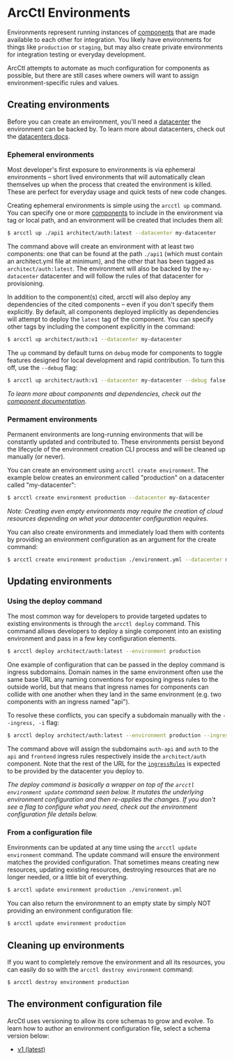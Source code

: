 # ArcCtl Environments

Environments represent running instances of [components](../components/) that
are made available to each other for integration. You likely have environments for
things like `production` or `staging`, but may also create private environments for
integration testing or everyday development.

ArcCtl attempts to automate as much configuration for components as possible, but
there are still cases where owners will want to assign environment-specific rules
and values.

## Creating environments

Before you can create an environment, you'll need a [datacenter](../datacenters/) the
environment can be backed by. To learn more about datacenters, check out the [datacenters docs](../datacenters/).

### Ephemeral environments

Most developer's first exposure to environments is via ephemeral environments –
short lived environments that will automatically clean themselves up when the process
that created the environment is killed. These are perfect for everyday usage and quick
tests of new code changes.

Creating ephemeral environments is simple using the `arcctl up` command. You can specify
one or more [components](../components/) to include in the environment via tag or local path,
and an environment will be created that includes them all:

```sh
$ arcctl up ./api1 architect/auth:latest --datacenter my-datacenter
```

The command above will create an environment with at least two components: one that can be found
at the path `./api1` (which must contain an architect.yml file at minimum), and the other that has
been tagged as `architect/auth:latest`. The environment will also be backed by the `my-datacenter`
datacenter and will follow the rules of that datacenter for provisioning.

In addition to the component(s) cited, arcctl will also deploy any dependencies of the cited components –
even if you don't specify them explicitly. By default, all components deployed implicitly as dependencies
will attempt to deploy the `latest` tag of the component. You can specify other tags by including the
component explicitly in the command:

```sh
$ arcctl up architect/auth:v1 --datacenter my-datacenter
```

The `up` command by default turns on `debug` mode for components to toggle features designed for local
development and rapid contribution. To turn this off, use the `--debug` flag:

```sh
$ arcctl up architect/auth:v1 --datacenter my-datacenter --debug false
```

_To learn more about components and dependencies, check out the [component documentation](../components/)._

### Permament environments

Permanent environments are long-running environments that will be constantly updated and contributed to.
These environments persist beyond the lifecycle of the environment creation CLI process and will be cleaned
up manually (or never).

You can create an environment using `arcctl create environment`. The example below creates an environment
called "production" on a datacenter called "my-datacenter":

```sh
$ arcctl create environment production --datacenter my-datacenter
```

_Note: Creating even empty environments may require the creation of cloud resources
depending on what your datacenter configuration requires._

You can also create environments and immediately load them with contents by providing
an environment configuration as an argument for the create command:

```sh
$ arcctl create environment production ./environment.yml --datacenter my-datacenter
```

## Updating environments

### Using the deploy command

The most common way for developers to provide targeted updates to existing environments is through
the `arcctl deploy` command. This command allows developers to deploy a single component into an
existing environment and pass in a few key configuration elements.

```sh
$ arcctl deploy architect/auth:latest --environment production
```

One example of configuration that can be passed in the deploy command is ingress subdomains. Domain
names in the same environment often use the same base URL any naming conventions for exposing
ingress rules to the outside world, but that means that ingress names for components can
collide with one another when they land in the same environment (e.g. two components with an ingress
named "api").

To resolve these conflicts, you can specify a subdomain manually with the `--ingress, -i` flag:

```sh
$ arcctl deploy architect/auth:latest --environment production --ingress api:auth-api frontend:auth
```

The command above will assign the subdomains `auth-api` and `auth` to the `api` and `frontend` ingress
rules respectively inside the `architect/auth` component. Note that the rest of the URL for the [`ingressRules`](../%40resources/ingressRule/)
is expected to be provided by the datacenter you deploy to.

_The deploy command is basically a wrapper on top of the `arcctl environment update` command seen below.
It mutates the underlying environment configuration and then re-applies the changes. If you don't see
a flag to configure what you need, check out the environment configuration file details below._

### From a configuration file

Environments can be updated at any time using the `arcctl update environment` command. The update
command will ensure the environment matches the provided configuration. That sometimes means creating
new resources, updating existing resources, destroying resources that are no longer needed, or a little
bit of everything.

```sh
$ arcctl update environment production ./environment.yml
```

You can also return the environmnent to an empty state by simply NOT providing an environment configuration
file:

```sh
$ arcctl update environment production
```

## Cleaning up environments

If you want to completely remove the environment and all its resources, you can easily do so with the
`arcctl destroy environment` command:

```sh
$ arcctl destroy environment production
```

## The environment configuration file

ArcCtl uses versioning to allow its core schemas to grow and evolve. To learn how to author an
environment configuration file, select a schema version below:

- [v1 (latest)](./v1/)
